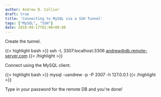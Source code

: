 ```yaml
---
author: Andrew B. Collier
draft: true
title: 'Connecting to MySQL via a SSH Tunnel'
tags: ["MySQL", "SSH"]
date: 2018-09-17T02:00+00:00
---
```


Create the tunnel.

{{< highlight bash >}}
ssh -L 3307:localhost:3306 andrew@db.remote-server.com
{{< /highlight >}}

Connect using the MySQL client.

{{< highlight bash >}}
mysql -uandrew -p -P 3307 -h 127.0.0.1 
{{< /highlight >}}

Type in your password for the remote DB and you're done!
